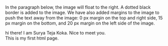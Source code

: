 
<html>
<head>
</head>
<body>

<p>In the paragraph below, the image will float to the right. A dotted black border is added to the image. 
We have also added margins to the image to push the text away from the image:
0 px margin on the top and right side, 15 px margin on the bottom, and 20 px margin on the left side of the image.
</p>

hi there!
  I am Surya Teja Koka. Nice to meet you.<br>
  This is my first html page.
</p>

</body>
</html>
